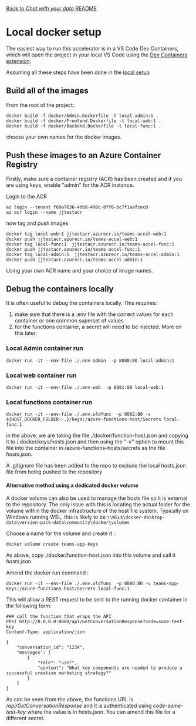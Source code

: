 [Back to *Chat with your data* README](../README.md)

# Local docker setup

The easiest way to run this accelerator is in a VS Code Dev Containers, which will open the project in your local VS Code using the [Dev Containers extension](https://marketplace.visualstudio.com/items?itemName=ms-vscode-remote.remote-containers):

Assuming all these steps have been done in the [local setup](./LOCAL_DEPLOYMENT.md)

## Build all of the images

From the root of the project:

```
docker build -f docker/Admin.Dockerfile -t local-admin:1 .
docker build -f docker/Frontend.Dockerfile -t local-web:1 .
docker build -f docker/Backend.Dockerfile -t local-func:1 .
```
choose your own names for the docker images.

## Push these images to an Azure Container Registry

Firstly, make sure a container registry (ACR) has been created and if you are using keys, enable "admin" for the ACR instance.

Login to the ACR

```
az login --tenant f69a7636-4db8-498c-8ff6-bc7f1aafcec0
az acr login --name jjtestacr

```
now tag and push images

```
docker tag local-web:1 jjtestacr.azurecr.io/teams-accel-web:1
docker push jjtestacr.azurecr.io/teams-accel-web:1
docker tag local-func:1  jjtestacr.azurecr.io/teams-accel-func:1
docker push jjtestacr.azurecr.io/teams-accel-func:1
docker tag local-admin:1  jjtestacr.azurecr.io/teams-accel-admin:1
docker push jjtestacr.azurecr.io/teams-accel-admin:1
```

Using your own ACR name and your choice of image names.

## Debug the containers locally

It is often useful to debug the containers locally. This requires:
1. make sure that there is a .env file with the correct values for each container or one common superset of values
2. for the functions container, a secret will need to be injected. More on this later.

### Local Admin container run

```
docker run -it --env-file ./.env-admin  -p 8080:80 local-admin:1
```

### Local web container run

```
docker run -it --env-file ./.env-web  -p 8081:80 local-web:1
```

### Local functions container run

```
docker run -it --env-file ./.env.oldfunc  -p 8082:80 -v ${HOST_DOCKER_FOLDER:-.}/keys:/azure-functions-host/Secrets local-func:1
```

in the above, we are taking the file ./docker/function-host.json and copying it to /.docker/keys/hosts.json and then using the "-v" option to mount this file into the container in /azure-functions-hosts/secrets as the file *hosts.json*.

A .gitignore file has been added to the repo to exclude the local hosts.json file from being pushed to the repository

#### Alternative method using a dedicated docker volume

A docker volume can also be used to manage the hosts file so it is external to the repository. The only issue with this is locating the actual folder for the volume within the docker infrastructure of the host file system. Typically on Windows running WSL, this is likely to be
`\\WSL$\docker-desktop-data\version-pack-data\community\docker\volumes`

Choose a name for the volume and create it :

```
docker volume create teams-app-keys
```

As above, copy ./docker/function-host.json into this volume and call it *hosts.json*

Amend the docker run command :

```
docker run -it --env-file ./.env.oldfunc  -p 8080:80 -v teams-app-keys:/azure-functions-host/Secrets local-func:1
```

This will allow a REST request to be sent to the running docker container in the following form:

```
### call the function that wraps the API
POST http://0.0.0.0:8080/api/GetConversationResponse?code=some-test-key
Content-Type: application/json

{
    "conversation_id": "1234",
    "messages": [
        {
            "role": "user",
            "content": "What key components are needed to produce a successful creative marketing strategy?"
        }
    ]
}
```

As can be seen from the above, the functions URL is */api/GetConversationResponse* and it is authenticated using *code-some-test-key* where the value is in hosts.json. You can amend this file for a different secret.
